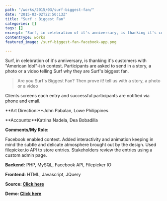 ```yaml
---
path: "/works/2015/03/surf-biggest-fan/"
date: "2015-03-02T22:50:13Z"
title: "Surf : Biggest Fan"
categories: []
tags: []
excerpt: "Surf, in celebration of it's anniversary, is thanking it's customers with \"American Idol\"-ish con..."
contentType: works
featured_image: /surf-biggest-fan-facebook-app.png

---
```


Surf, in celebration of it's anniversary, is thanking it's customers with "American Idol"-ish contest. Participants are asked to send in a story, a photo or a video telling Surf why they are Surf's biggest fan.

> Are you Surf's Biggest Fan? Then prove it! tell us with a story, a photo or a video

Clients screens each entry and successful participants are notified via phone and email.

**Art Direction:**John Pabalan, Lowe Philippines

**Accounts:**Katrina Nadela, Dea Bobadilla

**Comments/My Role:**

Facebook enabled contest. Added interactivity and animation keeping in mind the subtle and delicate atmosphere brought out by the design. Used filepicker.io API to store entries. Stakeholders review the entries using a custom admin page.

**Backend:** PHP, MySQL, Facebook API, Filepicker IO

**Frontend:** HTML, Javascript, JQuery

**Source: [Click here](https://github.com/chrisbautista/chrisbautista.github.io/tree/master/projects/surfbiggestfan "Github : Surf's Biggest Fan")**

**Demo: [Click here](https://chrisbautista.github.io/projects/surfbiggestfan/build/ "Github: Surf's Biggest Fan")**